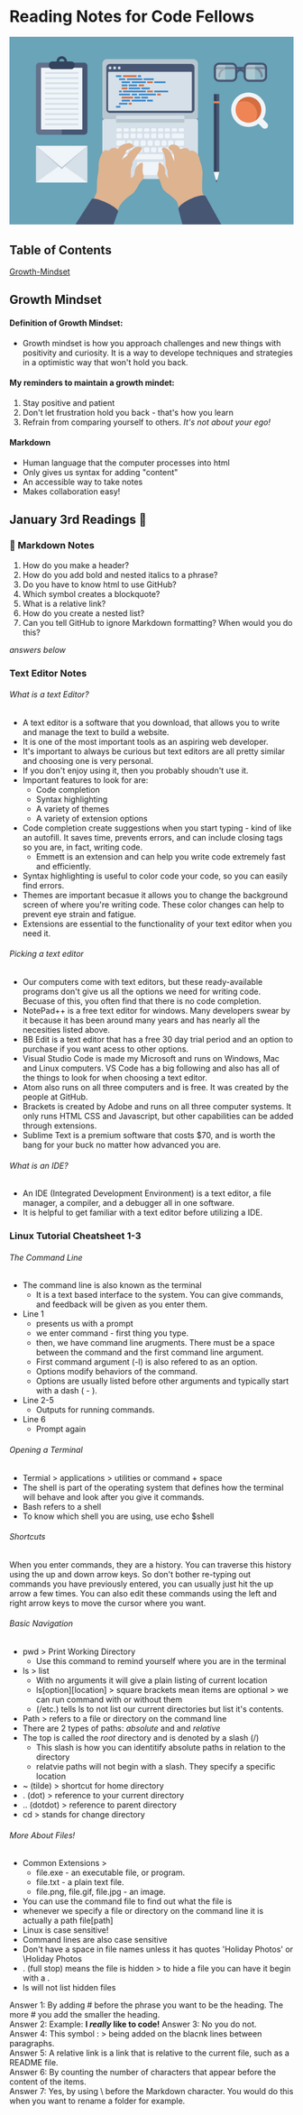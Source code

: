 # Reading Notes for Code Fellows #

![Name of Image](/learn-code-image.jpeg)

## Table of Contents
[Growth-Mindset](reading-notes/Growth-Mindset.md)

## Growth Mindset ##

#### Definition of Growth Mindset: ####
- Growth mindset is how you approach challenges and new things with positivity and curiosity. It is a way to develope techniques and strategies in a optimistic way that won't hold you back. 

#### My reminders to maintain a growth mindet: ####
1. Stay positive and patient 
2. Don't let frustration hold you back - that's how you learn 
3. Refrain from comparing yourself to others. *It's not about your ego!*

#### Markdown ####

- Human language that the computer processes into html
- Only gives us syntax for adding "content"
- An accessible way to take notes 
 - Makes collaboration easy!

## January 3rd Readings 📖 ##

### 📝 Markdown Notes ###

1. How do you make a header?
2. How do you add bold and nested italics to a phrase?
3. Do you have to know html to use GitHub?
4. Which symbol creates a blockquote?
5. What is a relative link?
6. How do you create a nested list?
7. Can you tell GitHub to ignore Markdown formatting? When would you do this?  

*answers below*



### Text Editor Notes ###

###### What is a text Editor?
- A text editor is a software that you download, that allows you to write and manage the text to build a website.
- It is one of the most important tools as an aspiring web developer.
- It's important to always be curious but text editors are all pretty similar and choosing one is very personal. 
- If you don't enjoy using it, then you probably shoudn't use it. 
- Important features to look for are: 
  - Code completion
  - Syntax highlighting
  - A variety of themes
  - A variety of extension options 
- Code completion create suggestions when you start typing - kind of like an autofill. It saves time, prevents errors, and can include closing tags so you are, in fact, writing code.
  - Emmett is an extension and can help you write code extremely fast and efficiently.
- Syntax highlighting is useful to color code your code, so you can easily find errors.
- Themes are important becasue it allows you to change the background screen of where you're writing code. These color changes can help to prevent eye strain and fatigue.
- Extensions are essential to the functionality of your text editor when you need it. 
###### Picking a text editor
- Our computers come with text editors, but these ready-available programs don't give us all the options we need for writing code. Becuase of this, you often find that there is no code completion. 
- NotePad++ is a free text editor for windows. Many developers swear by it because it has been around many years and has nearly all the necesities listed above.
- BB Edit is a text editor that has a free 30 day trial period and an option to purchase if you want acess to other options. 
- Visual Studio Code is made my Microsoft and runs on Windows, Mac and Linux computers. VS Code has a big following and also has all of the things to look for when choosing a text editor. 
- Atom also runs on all three computers and is free. It was created by the people at GitHub. 
- Brackets is created by Adobe and runs on all three computer systems. It only runs HTML CSS and Javascript, but other capabilities can be added through extensions. 
- Sublime Text is a premium software that costs $70, and is worth the bang for your buck no matter how advanced you are. 
###### What is an IDE?
- An IDE (Integrated Development Environment) is a text editor, a file manager, a compiler, and a debugger all in one software.
- It is helpful to get familiar with a text editor before utilizing a IDE.

### Linux Tutorial Cheatsheet 1-3 ###
###### The Command Line
- The command line is also known as the terminal 
  - It is a text based interface to the system. You can give commands, and feedback will be given as you enter them. 
- Line 1
  - presents us with a prompt
   - we enter command - first thing you type. 
   - then, we have command line arugments. There must be a space between the command and the first command line argument. 
   - First command argument (-l) is also refered to as an option. 
   - Options modify behaviors of the command. 
   - Options are usually listed before other arguments and typically start with a dash ( - ).
- Line 2-5 
   - Outputs for running commands. 
- Line 6 
   - Prompt again
###### Opening a Terminal
- Termial > applications > utilities or command + space
- The shell is part of the operating system that defines how the terminal will behave and look after you give it commands. 
- Bash refers to a shell
- To know which shell you are using, use echo $shell 
###### Shortcuts
When you enter commands, they are a history. You can traverse this history using the up and down arrow keys. So don't bother re-typing out commands you have previously entered, you can usually just hit the up arrow a few times. You can also edit these commands using the left and right arrow keys to move the cursor where you want.

###### Basic Navigation
- pwd > Print Working Directory
  - Use this command to remind yourself where you are in the terminal
- ls > list 
  - With no arguments it will give a plain listing of current location 
  - ls[option][location] > square brackets mean items are optional > we can run command with or without them
  - (/etc.) tells ls to not list our current directories but list it's contents.
- Path > refers to a file or directory on the command line 
- There are 2 types of paths: *absolute* and and *relative*
- The top is called the *root* directory and is denoted by a slash (/)
  - This slash is how you can identitify absolute paths in relation to the directory
  - relatvie paths will not begin with a slash. They specify a specific location 
- ~ (tilde) > shortcut for home directory 
- . (dot) > reference to your current directory
- .. (dotdot) > reference to parent directory
- cd > stands for change directory

###### More About Files!
- Common Extensions > 
  - file.exe - an executable file, or program.
  - file.txt - a plain text file.
  - file.png, file.gif, file.jpg - an image.
- You can use the command file to find out what the file is 
-  whenever we specify a file or directory on the command line it is actually a path file[path]
-  Linux is case sensitive!
-  Command lines are also case sensitive
-  Don't have a space in file names unless it has quotes 'Holiday Photos' or \Holiday Photos
-  . (full stop) means the file is hidden > to hide a file you can have it begin with a . 
-  ls will not list hidden files





  
    
  
    
      
        
        
Answer 1: By adding # before the phrase you want to be the heading. The more # you add the smaller the heading.  
Answer 2: Example: **I _really_ like to code!** 
Answer 3: No you do not.  
Answer 4: This symbol : > being added on the blacnk lines between paragraphs.  
Answer 5: A relative link is a link that is relative to the current file, such as a README file.  
Answer 6: By counting the number of characters that appear before the content of the items.  
Answer 7: Yes, by using \ before the Markdown character. You would do this when you want to rename a folder for example.  
  
    
      
        
          


